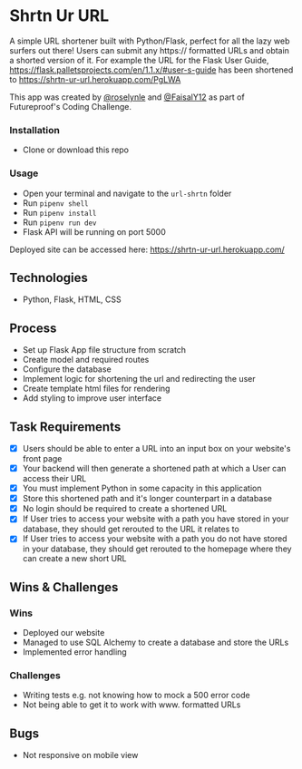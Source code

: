 # Shrtn Ur URL

A simple URL shortener built with Python/Flask, perfect for all the lazy web surfers out there! Users can submit any https:// formatted URLs and obtain a shorted version of it. For example the URL for the Flask User Guide, https://flask.palletsprojects.com/en/1.1.x/#user-s-guide has been shortened to https://shrtn-ur-url.herokuapp.com/PgLWA

This app was created by [@roselynle](https://github.com/roselynle) and [@FaisalY12](https://github.com/FaisalY12) as part of Futureproof's Coding Challenge.

### Installation

-   Clone or download this repo 

### Usage

-   Open your terminal and navigate to the `url-shrtn` folder
-   Run `pipenv shell`
-   Run `pipenv install`
-   Run `pipenv run dev`
-   Flask API will be running on port 5000

Deployed site can be accessed here: https://shrtn-ur-url.herokuapp.com/

## Technologies

-   Python, Flask, HTML, CSS

## Process

-   Set up Flask App file structure from scratch
-   Create model and required routes
-   Configure the database
-   Implement logic for shortening the url and redirecting the user
-   Create template html files for rendering
-   Add styling to improve user interface

## Task Requirements

-   [x] Users should be able to enter a URL into an input box on your website's front page
-   [x] Your backend will then generate a shortened path at which a User can access their URL
-   [x] You must implement Python in some capacity in this application
-   [x] Store this shortened path and it's longer counterpart in a database
-   [x] No login should be required to create a shortened URL
-   [x] If User tries to access your website with a path you have stored in your database, they should get rerouted to the URL it relates to
-   [x] If User tries to access your website with a path you do not have stored in your database, they should get rerouted to the homepage where they can create a new short URL

## Wins & Challenges

### Wins

-   Deployed our website
-   Managed to use SQL Alchemy to create a database and store the URLs
-   Implemented error handling

### Challenges

-   Writing tests e.g. not knowing how to mock a 500 error code
-   Not being able to get it to work with www. formatted URLs

## Bugs

-   Not responsive on mobile view
